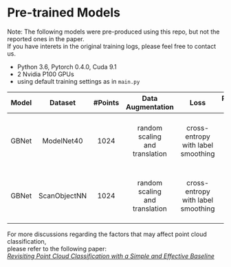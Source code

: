 # Pre-trained Models
Note: The following models were pre-produced using this repo, but not the reported ones in the paper.  
If you have interets in the original training logs, please feel free to contact us. 
* Python 3.6, Pytorch 0.4.0, Cuda 9.1
* 2 Nvidia P100 GPUs
* using default training settings as in ```main.py```

| Model            | Dataset             |#Points             | Data<br />Augmentation | Loss | Performance<br />on Test Set            | Download<br />Link   |
|:----------------:|:-------------------:|:-------------------:|:----------:|:-----------------:|:-------------------------------------------------------------------------------:|:------:|
| GBNet | ModelNet40 | 1024 | random scaling<br />and translation | cross-entropy<br />with label smoothing                 | overall accuracy：xx.x%<br />mean class accuracy xx.x%                                          | coming soon |
| GBNet | ScanObjectNN | 1024 | random scaling<br />and translation | cross-entropy<br />with label smoothing                 | overall accuracy: xx.x%<br />mean class accuracy: xx.x%                                           | coming soon |

For more discussions regarding the factors that may affect point cloud classification,  
please refer to the following paper:  
*[Revisiting Point Cloud Classification with a Simple and Effective Baseline](https://openreview.net/pdf?id=XwATtbX3oCz)*
